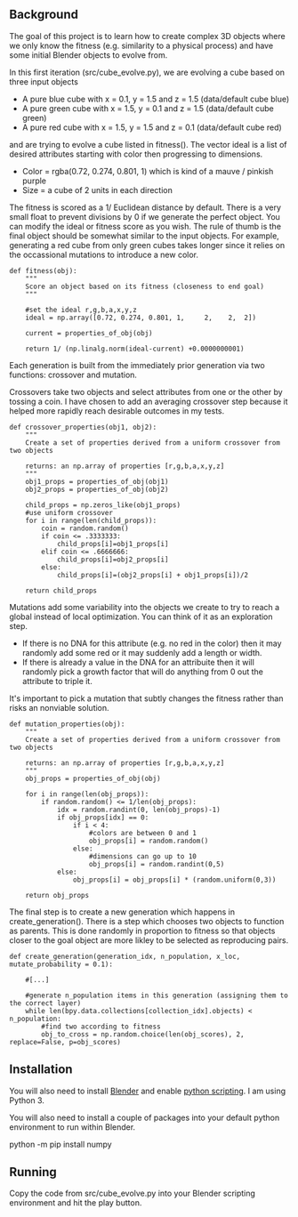 ## Background 

The goal of this project is to learn how to create complex 3D objects where we only know the fitness (e.g. similarity to a physical process) and have some initial Blender objects to evolve from. 

In this first iteration (src/cube_evolve.py), we are evolving a cube based on three input objects

* A pure blue cube with x = 0.1, y = 1.5 and z = 1.5 (data/default cube blue)
* A pure green cube with x = 1.5, y = 0.1 and z = 1.5 (data/default cube green)
* A pure red cube with x = 1.5, y = 1.5 and z = 0.1 (data/default cube red)

and are trying to evolve a cube listed in fitness(). The vector ideal is a list of desired attributes starting with color then progressing to dimensions. 

* Color = rgba(0.72, 0.274, 0.801, 1) which is kind of a mauve / pinkish purple
* Size = a cube of 2 units in each direction 

The fitness is scored as a 1/ Euclidean distance by default. There is a very small float to prevent divisions by 0 if we generate the perfect object. You can modify the ideal or fitness score as you wish. The rule of thumb is the final object should be somewhat similar to the input objects. For example, generating a red cube from only green cubes takes longer since it relies on the occassional mutations to introduce a new color. 

    def fitness(obj):
        """
        Score an object based on its fitness (closeness to end goal)
        """
        
        #set the ideal r,g,b,a,x,y,z
        ideal = np.array([0.72, 0.274, 0.801, 1,     2,    2,  2])
        
        current = properties_of_obj(obj)
        
        return 1/ (np.linalg.norm(ideal-current) +0.0000000001)

Each generation is built from the immediately prior generation via two functions: crossover and mutation.

Crossovers take two objects and select attributes from one or the other by tossing a coin. I have chosen to add an averaging crossover step because it helped more rapidly reach desirable outcomes in my tests. 

    def crossover_properties(obj1, obj2):
        """
        Create a set of properties derived from a uniform crossover from two objects

        returns: an np.array of properties [r,g,b,a,x,y,z]
        """
        obj1_props = properties_of_obj(obj1)
        obj2_props = properties_of_obj(obj2)
        
        child_props = np.zeros_like(obj1_props)
        #use uniform crossover
        for i in range(len(child_props)):
            coin = random.random()
            if coin <= .3333333:
                child_props[i]=obj1_props[i]
            elif coin <= .6666666:
                child_props[i]=obj2_props[i]
            else:
                child_props[i]=(obj2_props[i] + obj1_props[i])/2
        
        return child_props

Mutations add some variability into the objects we create to try to reach a global instead of local optimization. You can think of it as an exploration step. 

* If there is no DNA for this attribute (e.g. no red in the color) then it may randomly add some red or it may suddenly add a length or width. 
* If there is already a value in the DNA for an attribuite then it will randomly pick a growth factor that will do anything from 0 out the attribute to triple it.  

It's important to pick a mutation that subtly changes the fitness rather than risks an nonviable solution. 

    def mutation_properties(obj):
        """
        Create a set of properties derived from a uniform crossover from two objects

        returns: an np.array of properties [r,g,b,a,x,y,z]
        """
        obj_props = properties_of_obj(obj)

        for i in range(len(obj_props)):
            if random.random() <= 1/len(obj_props):
                idx = random.randint(0, len(obj_props)-1)
                if obj_props[idx] == 0:
                    if i < 4:
                        #colors are between 0 and 1 
                        obj_props[i] = random.random()
                    else:
                        #dimensions can go up to 10
                        obj_props[i] = random.randint(0,5)
                else:
                    obj_props[i] = obj_props[i] * (random.uniform(0,3))

        return obj_props

The final step is to create a new generation which happens in create_generation(). There is a step which chooses two objects to function as parents. This is done randomly in proportion to fitness so that objects closer to the goal object are more likley to be selected as reproducing pairs. 

    def create_generation(generation_idx, n_population, x_loc, mutate_probability = 0.1):
        
        #[...]
            
        #generate n_population items in this generation (assigning them to the correct layer)
        while len(bpy.data.collections[collection_idx].objects) < n_population:
            #find two according to fitness
            obj_to_cross = np.random.choice(len(obj_scores), 2, replace=False, p=obj_scores)

## Installation

You will also need to install [Blender](https://www.blender.org/download/) and enable [python scripting](https://docs.blender.org/api/current/info_quickstart.html). I am using Python 3. 

You will also need to install a couple of packages into your default python environment to run within Blender.

python -m pip install numpy 


## Running 

Copy the code from src/cube_evolve.py into your Blender scripting environment and hit the play button.

